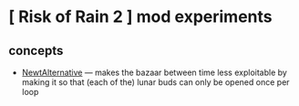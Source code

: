 # [ Risk of Rain 2 ] mod experiments

## concepts
- [NewtAlternative](./src/NewtAlternative/) — makes the bazaar between time less exploitable by making it so that (each of the) lunar buds can only be opened once per loop
